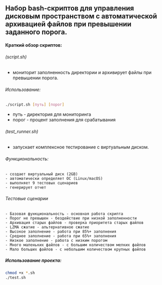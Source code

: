## Набор bash-скриптов для управления дисковым пространством с автоматической архивацией файлов при превышении заданного порога. 

#### Краткий обзор скриптов:
###### (script.sh)
- мониторит заполненность директории и архивирует файлы при превышении порога.

###### Использование:
```bash
./script.sh [путь] [порог]
```
- путь - директория для мониторинга
- порог - процент заполнения для срабатывания

###### (test_runner.sh)
- запускает комплексное тестирование с виртуальным диском.

###### Функциональность:
    - создает виртуальный диск (2GB)
    - автоматически определяет ОС (Linux/macOS)
    - выполняет 9 тестовых сценариев
    - генерирует отчет

###### Тестовые сценарии
    - Базовая функциональность - основная работа скрипта
    - Порог не превышен - бездействие при низкой заполненности
    - Архивация старых файлов - проверка приоритета старых файлов
    - LZMA сжатие - альтернативное сжатие
    - Высокое заполнение - работа при 85%+ заполнения
    - Среднее заполнение - работа при 65%+ заполнения
    - Низкое заполнение - работа с низким порогом
    - Много маленьких файлов - с большим количеством мелких файлов
    - Мало больших файлов - с небольшим количеством крупных файлов

##### Использование проекта:
```bash
chmod +x *.sh
./test.sh
```

